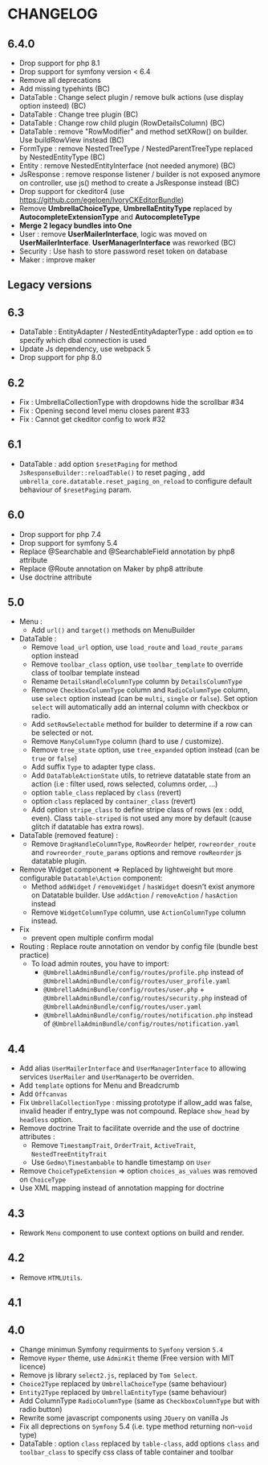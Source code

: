 CHANGELOG
=========

6.4.0
---
 * Drop support for php 8.1
 * Drop support for symfony version < 6.4
 * Remove all deprecations
 * Add missing typehints (BC)
 * DataTable : Change select plugin / remove bulk actions (use display option insteed) (BC)
 * DataTable : Change tree plugin (BC)
 * DataTable : Change row child plugin (RowDetailsColumn) (BC)
 * DataTable : remove "RowModifier" and method setXRow() on builder. Use buildRowView instead (BC)
 * FormType : remove NestedTreeType / NestedParentTreeType replaced by NestedEntityType (BC)
 * Entity : remove NestedEntityInterface (not needed anymore) (BC)
 * JsResponse : remove response listener / builder is not exposed anymore on controller, use js() method to create a JsResponse instead (BC)
 * Drop support for ckeditor4 (use https://github.com/egeloen/IvoryCKEditorBundle)
 * Remove **UmbrellaChoiceType**, **UmbrellaEntityType** replaced by **AutocompleteExtensionType** and **AutocompleteType** 
 * **Merge 2 legacy bundles into One**
 * User : remove **UserMailerInterface**, logic was moved on **UserMailerInterface**. **UserManagerInterface** was reworked (BC)
 * Security : Use hash to store password reset token on database
 * Maker : improve maker

## Legacy versions

6.3
---
 * DataTable : EntityAdapter / NestedEntityAdapterType : add option `em` to specify which dbal connection is used
 * Update Js dependency, use webpack 5
 * Drop support for php 8.0


6.2
---
 * Fix : UmbrellaCollectionType with dropdowns hide the scrollbar #34
 * Fix : Opening second level menu closes parent #33
 * Fix : Cannot get ckeditor config to work #32

6.1
---
 * DataTable : add option `$resetPaging` for method `JsResponseBuilder::reloadTable()` to reset paging , add `umbrella_core.datatable.reset_paging_on_reload` to configure default behaviour of `$resetPaging` param.

6.0
---
 * Drop support for php 7.4
 * Drop support for symfony 5.4
 * Replace @Searchable and @SearchableField annotation by php8 attribute
 * Replace @Route annotation on Maker by php8 attribute
 * Use doctrine attribute

5.0
---
 * Menu :
   * Add `url()` and `target()` methods on MenuBuilder
 * DataTable :
   * Remove `load_url` option, use `load_route` and `load_route_params` option instead
   * Remove `toolbar_class` option, use `toolbar_template` to override class of toolbar template instead
   * Rename `DetailsHandleColumnType` column  by `DetailsColumnType`
   * Remove `CheckboxColumnType` column and `RadioColumnType` column, use `select` option instead (can be `multi`, `single` or `false`). Set option `select` will automatically add an internal column with checkbox or radio. 
   * Add `setRowSelectable` method for builder to determine if a row can be selected or not.
   * Remove `ManyColumnType` column (hard to use / customize).
   * Remove `tree_state` option, use `tree_expanded` option instead (can be `true` or `false`)
   * Add suffix `Type` to adapter type class.
   * Add `DataTableActionState` utils, to retrieve datatable state from an action (i.e : filter used, rows selected, columns order, ...)
   * option `table_class` replaced by `class` (revert)
   * option `class` replaced by `container_class` (revert)
   * Add option `stripe_class` to define stripe class of rows (ex : odd, even). Class `table-striped` is not used any more by default (cause glitch if datatable has extra rows).
 * DataTable (removed feature) :
   * Remove `DragHandleColumnType`, `RowReorder` helper, `rowreorder_route` and `rowreorder_route_params` options and remove `rowReorder` js datatable plugin.
 * Remove Widget component => Replaced by lightweight but more configurable `Datatable\Action` component:
   * Method `addWidget` / `removeWidget` / `hasWidget` doesn't exist anymore on Datatable builder. Use `addAction` /  `removeAction` / `hasAction` instead
   * Remove `WidgetColumnType` column, use `ActionColumnType` column instead.
 * Fix 
   * prevent open multiple confirm modal
 * Routing : Replace route annotation on vendor by config file (bundle best practice)
   * To load admin routes, you have to import:
     * `@UmbrellaAdminBundle/config/routes/profile.php` instead of `@UmbrellaAdminBundle/config/routes/user_profile.yaml`
     * `@UmbrellaAdminBundle/config/routes/user.php` + `@UmbrellaAdminBundle/config/routes/security.php` instead of `@UmbrellaAdminBundle/config/routes/user.yaml`
     * `@UmbrellaAdminBundle/config/routes/notification.php` instead of `@UmbrellaAdminBundle/config/routes/notification.yaml`

4.4
---
 * Add alias `UserMailerInterface` and `UserManagerInterface`  to allowing services `UserMailer` and `UserManager`to be overriden.
 * Add `template` options for Menu and Breadcrumb
 * Add `Offcanvas`
 * Fix `UmbrellaCollectionType` : missing prototype if allow_add was false, invalid header if entry_type was not compound. Replace `show_head` by `headless` option.
 * Remove doctrine Trait to facilitate override and the use of doctrine attributes :
   * Remove `TimestampTrait`, `OrderTrait`, `ActiveTrait`, `NestedTreeEntityTrait`
   * Use `Gedmo\Timestambable` to handle timestamp on `User`
 * Remove `ChoiceTypeExtension` => option `choices_as_values` was removed on `ChoiceType`
 * Use XML mapping instead of annotation mapping for doctrine

4.3
---
* Rework `Menu` component to use context options on build and render.

4.2
---
* Remove `HTMLUtils`.

4.1
---

4.0
---

* Change minimun Symfony requirments to `Symfony` version `5.4`
* Remove `Hyper` theme, use `AdminKit` theme (Free version with MIT licence)
* Remove js library `select2.js`, replaced by `Tom Select`.
* `Choice2Type` replaced by `UmbrellaChoiceType` (same behaviour)
* `Entity2Type` replaced by `UmbrellaEntityType` (same behaviour)
* Add ColumnType `RadioColumnType` (same as `CheckboxColumnType` but with radio button)
* Rewrite some javascript components using `JQuery` on vanilla Js
* Fix all deprections on `Symfony` 5.4 (i.e. type method returning non-`void` type)
* DataTable : option `class` replaced by `table-class`, add options `class` and `toolbar_class` to specify css class of table container and toolbar
